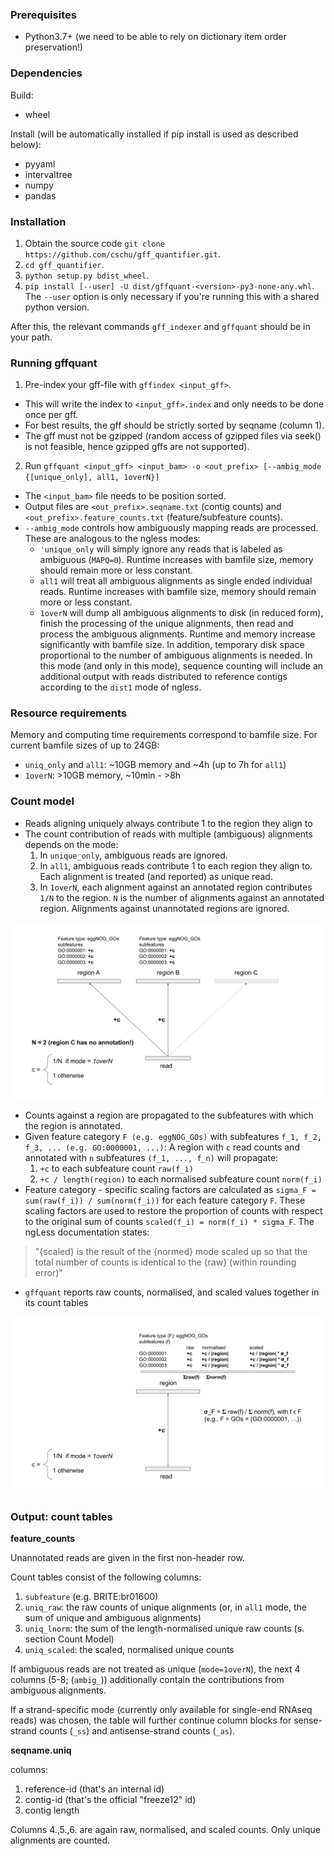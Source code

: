### Prerequisites
- Python3.7+ (we need to be able to rely on dictionary item order preservation!)

### Dependencies
Build:
- wheel 

Install (will be automatically installed if pip install is used as described below):
- pyyaml
- intervaltree
- numpy
- pandas

### Installation
1. Obtain the source code `git clone https://github.com/cschu/gff_quantifier.git`.
2. `cd gff_quantifier`.
3. `python setup.py bdist_wheel`.
4. `pip install [--user] -U dist/gffquant-<version>-py3-none-any.whl`. The `--user` option is only necessary if you're running this with a shared python version.

After this, the relevant commands `gff_indexer` and `gffquant` should be in your path.

### Running gffquant
1. Pre-index your gff-file with `gffindex <input_gff>`.
  - This will write the index to `<input_gff>.index` and only needs to be done once per gff.
  - For best results, the gff should be strictly sorted by seqname (column 1).
  - The gff must not be gzipped (random access of gzipped files via seek() is not feasible, hence gzipped gffs are not supported).
2. Run `gffquant <input_gff> <input_bam> -o <out_prefix> [--ambig_mode {[unique_only], all1, 1overN}]`
  - The `<input_bam>` file needs to be position sorted.
  - Output files are `<out_prefix>.seqname.txt` (contig counts) and `<out_prefix>.feature_counts.txt` (feature/subfeature counts).
  - `--ambig_mode` controls how ambiguously mapping reads are processed. These are analogous to the ngless modes:
      - `'unique_only` will simply ignore any reads that is labeled as ambiguous (`MAPQ=0`). Runtime increases with bamfile size, memory should remain more or less constant.
	  - `all1` will treat all ambiguous alignments as single ended individual reads. Runtime increases with bamfile size, memory should remain more or less constant.
	  - `1overN` will dump all ambiguous alignments to disk (in reduced form), finish the processing of the unique alignments, then read and process the ambiguous alignments. Runtime and memory increase significantly with bamfile size. In addition, temporary disk space proportional to the number of ambiguous alignments is needed. In this mode (and only in this mode), sequence counting will include an additional output with reads distributed to reference contigs according to the `dist1` mode of ngless.
	  
### Resource requirements
Memory and computing time requirements correspond to bamfile size. For current bamfile sizes of up to 24GB:
  - `uniq_only` and `all1`: ~10GB memory and ~4h (up to 7h for `all1`)
  - `1overN`: >10GB memory, ~10min - >8h
  
### Count model 

* Reads aligning uniquely always contribute 1 to the region they align to
* The count contribution of reads with multiple (ambiguous) alignments depends on the mode:
  1. In `unique_only`, ambiguous reads are ignored.
  2. In `all1`, ambiguous reads contribute 1 to each region they align to. Each alignment is treated (and reported) as unique read.
  3. In `1overN`, each alignment against an annotated region contributes `1/N` to the region. `N` is the number of alignments against an annotated region. Alignments against unannotated regions are ignored.
<img src="./doc/count_distribution.svg" width="640">


* Counts against a region are propagated to the subfeatures with which the region is annotated.
* Given feature category `F (e.g. eggNOG_GOs)` with subfeatures `f_1, f_2, f_3, ... (e.g. GO:0000001, ...)`:
  A region with `c` read counts and annotated with `n` subfeatures `(f_1, ..., f_n)` will propagate:
  1. `+c` to each subfeature count `raw(f_i)`
  2. `+c / length(region)` to each normalised subfeature count `norm(f_i)`
* Feature category - specific scaling factors are calculated as `sigma_F = sum(raw(f_i)) / sum(norm(f_i))` for each feature category `F`. These scaling factors are used to restore the proportion of counts with respect to the original sum of counts `scaled(f_i) = norm(f_i) * sigma_F`.
The ngLess documentation states:

> "{scaled} is the result of the {normed} mode scaled up so that the total number of counts is
> identical to the {raw} (within rounding error)"
  
* `gffquant` reports raw counts, normalised, and scaled values together in its count tables



<img src="./doc/normalisation_scaling.svg" width="640">
  
  
### Output: count tables

**feature_counts**

Unannotated reads are given in the first non-header row.

Count tables consist of the following columns:
1. `subfeature` (e.g. BRITE:br01600)
2. `uniq_raw`: the raw counts of unique alignments (or, in `all1` mode, the sum of unique and ambiguous alignments)
3. `uniq_lnorm`: the sum of the length-normalised unique raw counts (s. section Count Model)
4. `uniq_scaled`: the scaled, normalised unique counts

If ambiguous reads are not treated as unique (`mode=1overN`), the next 4 columns (5-8; (`ambig_`)) additionally contain the contributions from ambiguous alignments.

If a strand-specific mode (currently only available for single-end RNAseq reads) was chosen, the table will further continue column blocks for sense-strand counts (`_ss`) and antisense-strand counts (`_as`). 


**seqname.uniq**

columns:

1. reference-id (that's an internal id)
2. contig-id (that's the official "freeze12" id)
3. contig length

Columns 4.,5.,6. are again raw, normalised, and scaled counts. Only unique alignments are counted.


